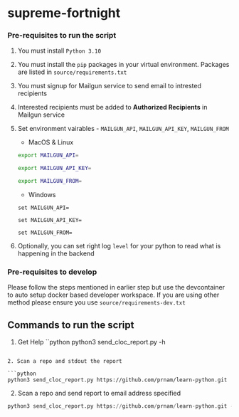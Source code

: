 # supreme-fortnight

### Pre-requisites to run the script

1. You must install `Python 3.10`
2. You must install the `pip` packages in your virtual environment. Packages are listed in `source/requirements.txt`
3. You must signup for Mailgun service to send email to intrested recipients
4. Interested recipients must be added to **Authorized Recipients** in Mailgun service
5. Set environment vairables - `MAILGUN_API`, `MAILGUN_API_KEY`, `MAILGUN_FROM`
    - MacOS & Linux
    ```zsh
    export MAILGUN_API=
    ```

    ```zsh
    export MAILGUN_API_KEY=
    ```

    ```zsh
    export MAILGUN_FROM=
    ```
    
    - Windows
    ```pwsh
    set MAILGUN_API=
    ```

    ```pwsh
    set MAILGUN_API_KEY=
    ```

    ```pwsh
    set MAILGUN_FROM=
    ```
    
6. Optionally, you can set right log `level` for your python to read what is happening in the backend

### Pre-requisites to develop

Please follow the steps mentioned in earlier step but use the devcontainer to auto setup docker based developer workspace. If you are using other method please ensure you use `source/requirements-dev.txt`

## Commands to run the script

1. Get Help
``python
python3 send_cloc_report.py -h
```

2. Scan a repo and stdout the report

```python
python3 send_cloc_report.py https://github.com/prnam/learn-python.git
```

2. Scan a repo and send report to email address specified

```python
python3 send_cloc_report.py https://github.com/prnam/learn-python.git -e abc@efg.com xyz@abc.in
```
